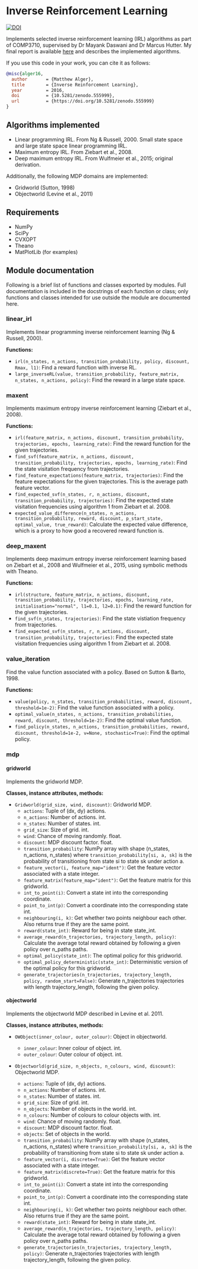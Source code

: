 # Inverse Reinforcement Learning

[![DOI](https://zenodo.org/badge/DOI/10.5281/zenodo.555999.svg)](https://doi.org/10.5281/zenodo.555999)

Implements selected inverse reinforcement learning (IRL) algorithms as part of COMP3710, supervised by Dr Mayank Daswani and Dr Marcus Hutter. My final report is available [here](https://alger.id.au/pdfs/irl.pdf) and describes the implemented algorithms.

If you use this code in your work, you can cite it as follows:
```bibtex
@misc{alger16,
  author       = {Matthew Alger},
  title        = {Inverse Reinforcement Learning},
  year         = 2016,
  doi          = {10.5281/zenodo.555999},
  url          = {https://doi.org/10.5281/zenodo.555999}
}
```

## Algorithms implemented

- Linear programming IRL. From Ng & Russell, 2000. Small state space and large state space linear programming IRL.
- Maximum entropy IRL. From Ziebart et al., 2008.
- Deep maximum entropy IRL. From Wulfmeier et al., 2015; original derivation.

Additionally, the following MDP domains are implemented:
- Gridworld (Sutton, 1998)
- Objectworld (Levine et al., 2011)

## Requirements
- NumPy
- SciPy
- CVXOPT
- Theano
- MatPlotLib (for examples)

## Module documentation

Following is a brief list of functions and classes exported by modules. Full documentation is included in the docstrings of each function or class; only functions and classes intended for use outside the module are documented here.

### linear_irl

Implements linear programming inverse reinforcement learning (Ng & Russell, 2000).

**Functions:**

- `irl(n_states, n_actions, transition_probability, policy, discount, Rmax, l1)`: Find a reward function with inverse RL.
- `large_inverseRL(value, transition_probability, feature_matrix, n_states, n_actions, policy)`: Find the reward in a large state space.

### maxent
    
Implements maximum entropy inverse reinforcement learning (Ziebart et al., 2008).

**Functions:**

- `irl(feature_matrix, n_actions, discount, transition_probability, trajectories, epochs, learning_rate)`: Find the reward function for the given trajectories.
- `find_svf(feature_matrix, n_actions, discount, transition_probability, trajectories, epochs, learning_rate)`: Find the state visitation frequency from trajectories.
- `find_feature_expectations(feature_matrix, trajectories)`:  Find the feature expectations for the given trajectories. This is the average path feature vector.
- `find_expected_svf(n_states, r, n_actions, discount, transition_probability, trajectories)`: Find the expected state visitation frequencies using algorithm 1 from Ziebart et al. 2008.
- `expected_value_difference(n_states, n_actions, transition_probability, reward, discount, p_start_state, optimal_value, true_reward)`: Calculate the expected value difference, which is a proxy to how good a recovered reward function is.

### deep_maxent

Implements deep maximum entropy inverse reinforcement learning based on Ziebart et al., 2008 and Wulfmeier et al., 2015, using symbolic methods with Theano.

**Functions:**

- `irl(structure, feature_matrix, n_actions, discount, transition_probability, trajectories, epochs, learning_rate, initialisation="normal", l1=0.1, l2=0.1)`: Find the reward function for the given trajectories.
- `find_svf(n_states, trajectories)`: Find the state vistiation frequency from trajectories.
- `find_expected_svf(n_states, r, n_actions, discount, transition_probability, trajectories)`: Find the expected state visitation frequencies using algorithm 1 from Ziebart et al. 2008.

### value_iteration

Find the value function associated with a policy. Based on Sutton & Barto, 1998.

**Functions:**

- `value(policy, n_states, transition_probabilities, reward, discount, threshold=1e-2)`: Find the value function associated with a policy.
- `optimal_value(n_states, n_actions, transition_probabilities, reward, discount, threshold=1e-2)`: Find the optimal value function.
- `find_policy(n_states, n_actions, transition_probabilities, reward, discount, threshold=1e-2, v=None, stochastic=True)`: Find the optimal policy.

### mdp

#### gridworld

Implements the gridworld MDP.

**Classes, instance attributes, methods:**

- `Gridworld(grid_size, wind, discount)`: Gridworld MDP.
    - `actions`: Tuple of (dx, dy) actions.
    - `n_actions`: Number of actions. int.
    - `n_states`: Number of states. int.
    - `grid_size`: Size of grid. int.
    - `wind`: Chance of moving randomly. float.
    - `discount`: MDP discount factor. float.
    - `transition_probability`: NumPy array with shape (n_states, n_actions, n_states) where `transition_probability[si, a, sk]` is the probability of transitioning from state si to state sk under action a.
    - `feature_vector(i, feature_map="ident")`: Get the feature vector associated with a state integer.
    - `feature_matrix(feature_map="ident")`: Get the feature matrix for this gridworld.
    - `int_to_point(i)`: Convert a state int into the corresponding coordinate.
    - `point_to_int(p)`: Convert a coordinate into the corresponding state int.
    - `neighbouring(i, k)`: Get whether two points neighbour each other. Also returns true if they are the same point.
    - `reward(state_int)`: Reward for being in state state_int.
    - `average_reward(n_trajectories, trajectory_length, policy)`: Calculate the average total reward obtained by following a given policy over n_paths paths.
    - `optimal_policy(state_int)`: The optimal policy for this gridworld.
    - `optimal_policy_deterministic(state_int)`: Deterministic version of the optimal policy for this gridworld.
    - `generate_trajectories(n_trajectories, trajectory_length, policy, random_start=False)`: Generate n_trajectories trajectories with length trajectory_length, following the given policy.

#### objectworld

Implements the objectworld MDP described in Levine et al. 2011.

**Classes, instance attributes, methods:**

- `OWObject(inner_colour, outer_colour)`: Object in objectworld.
    - `inner_colour`: Inner colour of object. int.
    - `outer_colour`: Outer colour of object. int.

- `Objectworld(grid_size, n_objects, n_colours, wind, discount)`: Objectworld MDP.
    - `actions`: Tuple of (dx, dy) actions.
    - `n_actions`: Number of actions. int.
    - `n_states`: Number of states. int.
    - `grid_size`: Size of grid. int.
    - `n_objects`: Number of objects in the world. int.
    - `n_colours`: Number of colours to colour objects with. int.
    - `wind`: Chance of moving randomly. float.
    - `discount`: MDP discount factor. float.
    - `objects`: Set of objects in the world.
    - `transition_probability`: NumPy array with shape (n_states, n_actions, n_states) where `transition_probability[si, a, sk]` is the probability of transitioning from state si to state sk under action a.
    - `feature_vector(i, discrete=True)`: Get the feature vector associated with a state integer.
    - `feature_matrix(discrete=True)`: Get the feature matrix for this gridworld.
    - `int_to_point(i)`: Convert a state int into the corresponding coordinate.
    - `point_to_int(p)`: Convert a coordinate into the corresponding state int.
    - `neighbouring(i, k)`: Get whether two points neighbour each other. Also returns true if they are the same point.
    - `reward(state_int)`: Reward for being in state state_int.
    - `average_reward(n_trajectories, trajectory_length, policy)`: Calculate the average total reward obtained by following a given policy over n_paths paths.
    - `generate_trajectories(n_trajectories, trajectory_length, policy)`: Generate n_trajectories trajectories with length trajectory_length, following the given policy.
